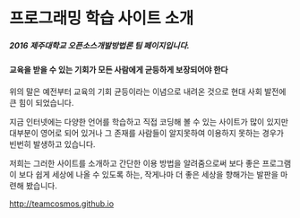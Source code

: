 # 프로그래밍 학습 사이트 소개

##### 2016 제주대학교 오픈소스개발방법론 팀 페이지입니다.

#### 교육을 받을 수 있는 기회가 모든 사람에게 균등하게 보장되어야 한다
위의 말은 예전부터 교육의 기회 균등이라는 이념으로 내려온 것으로 현대 사회 발전에 큰 힘이 되었습니다.

지금 인터넷에는 다양한 언어를 학습하고 직접 코딩해 볼 수 있는 사이트가 많이 있지만 대부분이 영어로 되어 있거나 그 존재를 사람들이 알지못하여 이용하지 못하는 경우가 빈번히 발생하고 있습니다.

저희는 그러한 사이트를 소개하고 간단한 이용 방법을 알려줌으로써 보다 좋은 프로그램이 보다 쉽게 세상에 나올 수 있도록 하는, 작게나마 더 좋은 세상을 향해가는 발판을 마련해 봤습니다.

http://teamcosmos.github.io
